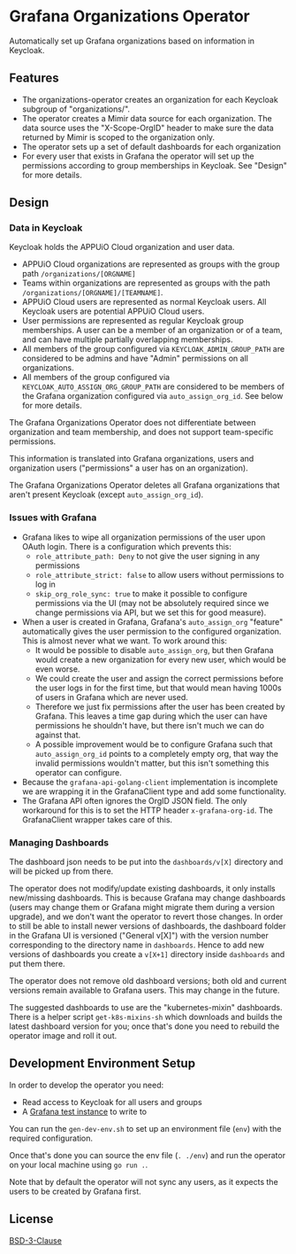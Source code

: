 # Grafana Organizations Operator

Automatically set up Grafana organizations based on information in Keycloak.

## Features

* The organizations-operator creates an organization for each Keycloak subgroup of "organizations/".
* The operator creates a Mimir data source for each organization. The data source uses the "X-Scope-OrgID" header to make sure the data returned by Mimir is scoped to the organization only.
* The operator sets up a set of default dashboards for each organization
* For every user that exists in Grafana the operator will set up the permissions according to group memberships in Keycloak. See "Design" for more details.

## Design

### Data in Keycloak

Keycloak holds the APPUiO Cloud organization and user data.

* APPUiO Cloud organizations are represented as groups with the group path `/organizations/[ORGNAME]`
* Teams within organizations are represented as groups with the path `/organizations/[ORGNAME]/[TEAMNAME]`.
* APPUiO Cloud users are represented as normal Keycloak users. All Keycloak users are potential APPUiO Cloud users.
* User permissions are represented as regular Keycloak group memberships. A user can be a member of an organization or of a team, and can have multiple partially overlapping memberships.
* All members of the group configured via `KEYCLOAK_ADMIN_GROUP_PATH` are considered to be admins and have "Admin" permissions on all organizations.
* All members of the group configured via `KEYCLOAK_AUTO_ASSIGN_ORG_GROUP_PATH` are considered to be members of the Grafana organization configured via `auto_assign_org_id`. See below for more details.

The Grafana Organizations Operator does not differentiate between organization and team membership, and does not support team-specific permissions.

This information is translated into Grafana organizations, users and organization users ("permissions" a user has on an organization).

The Grafana Organizations Operator deletes all Grafana organizations that aren't present Keycloak (except `auto_assign_org_id`). 

### Issues with Grafana

* Grafana likes to wipe all organization permissions of the user upon OAuth login. There is a configuration which prevents this:
  * `role_attribute_path: Deny` to not give the user signing in any permissions
  * `role_attribute_strict: false` to allow users without permissions to log in
  * `skip_org_role_sync: true` to make it possible to configure permissions via the UI (may not be absolutely required since we change permissions via API, but we set this for good measure).
* When a user is created in Grafana, Grafana's `auto_assign_org` "feature" automatically gives the user permission to the configured organization. This is almost never what we want. To work around this:
  * It would be possible to disable `auto_assign_org`, but then Grafana would create a new organization for every new user, which would be even worse.
  * We could create the user and assign the correct permissions before the user logs in for the first time, but that would mean having 1000s of users in Grafana which are never used.
  * Therefore we just fix permissions after the user has been created by Grafana. This leaves a time gap during which the user can have permissions he shouldn't have, but there isn't much we can do against that.
  * A possible improvement would be to configure Grafana such that `auto_assign_org_id` points to a completely empty org, that way the invalid permissions wouldn't matter, but this isn't something this operator can configure.
* Because the `grafana-api-golang-client` implementation is incomplete we are wrapping it in the GrafanaClient type and add some functionality.
* The Grafana API often ignores the OrgID JSON field. The only workaround for this is to set the HTTP header `x-grafana-org-id`. The GrafanaClient wrapper takes care of this.

### Managing Dashboards

The dashboard json needs to be put into the `dashboards/v[X]` directory and will be picked up from there.

The operator does not modify/update existing dashboards, it only installs new/missing dashboards. This is because Grafana may change dashboards (users may change them or Grafana might migrate them during a version upgrade), and we don't want the operator to revert those changes. In order to still be able to install newer versions of dashboards, the dashboard folder in the Grafana UI is versioned ("General v[X]") with the version number corresponding to the directory name in `dashboards`. Hence to add new versions of dashboards you create a `v[X+1]` directory inside `dashboards` and put them there.

The operator does not remove old dashboard versions; both old and current versions remain available to Grafana users. This may change in the future.

The suggested dashboards to use are the "kubernetes-mixin" dashboards. There is a helper script `get-k8s-mixins-sh` which downloads and builds the latest dashboard version for you; once that's done you need to rebuild the operator image and roll it out.

## Development Environment Setup

In order to develop the operator you need:

* Read access to Keycloak for all users and groups
* A [Grafana test instance](https://operator-dev-grafana.apps.cloudscale-lpg-2.appuio.cloud/) to write to

You can run the `gen-dev-env.sh` to set up an environment file (`env`) with the required configuration.

Once that's done you can source the env file (`. ./env`) and run the operator on your local machine using `go run .`.

Note that by default the operator will not sync any users, as it expects the users to be created by Grafana first.

## License

[BSD-3-Clause](LICENSE)
